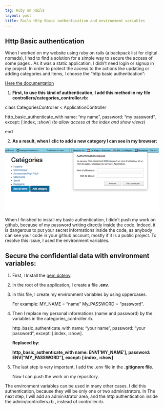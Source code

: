 ```yaml
---
tag: Ruby on Rails
layout: post
title: Rails Http Basic authentication and environment variables
---
```


## Http Basic authentication

When I worked on my website using ruby on rails (a backpack list for digital nomads), I had to find a solution for a simple way to secure the access of some pages . As it was a static application, I didn’t need  login or signup in my project. In order to protect the access to the actions like updating or adding categories and items, I choose the “http basic authentication”:

[Here the documentation](http://api.rubyonrails.org/classes/ActionController/HttpAuthentication/Basic.html)

1. **First, to use this kind of authentication, I add this method in my file controllers/categories_controller.rb:**

class CategoriesController < ApplicationController

  http_basic_authenticate_with name: “my name”, password: “my password”, except: [:index, :show] (_to allow access at the index and show views_)

end

2. **As a result, when I clic to add a new category I can see in my browser:**

![Popup](/images/popup.png)

When I finished to install my basic authentication, I didn’t push my work on github, because of my password writing directly inside the code. Indeed, it is dangerous to put your secret informations inside the code, as anybody can see your code in your github account, mostly if it is a public project.
To resolve this issue, I used the environment variables.

## Secure the confidential data with environment variables: ##

1. First, I Install the [gem dotenv](https://github.com/bkeepers/dotenv).
2. In the root of the application, I create a file **.env**.
3. In this file, I create my environment variables  by using uppercases.

   For example:  MY_NAME = “name” My_PASSWORD = “password”.

4. Then I replace my personal informations (name and password) by the variables in the categories_controller.rb.

   http_basic_authenticate_with name: “your name”, password: “your password”, except: [:index, :show].

   **Replaced by:**

   **http_basic_authenticate_with name: ENV['MY_NAME’], password: ENV[“MY_PASSWORD”], except: [:index, :show]**

5. The last step is very important,  I add the .env file in the **.gitignore file**.

    Now I can push the work on my repository.

The environment variables can be used in many other cases.
I did this authentication, because they will be only one or two administrators.
In The next step, I will add an administrator area, and the http authentication inside the admin/controllers.rb , instead of controller.rb.
